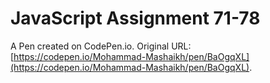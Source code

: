 # JavaScript Assignment 71-78

A Pen created on CodePen.io. Original URL: [https://codepen.io/Mohammad-Mashaikh/pen/BaOgqXL](https://codepen.io/Mohammad-Mashaikh/pen/BaOgqXL).

